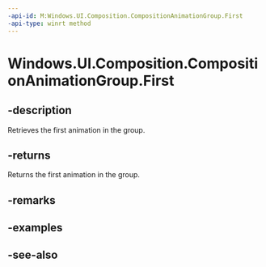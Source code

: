 ```yaml
---
-api-id: M:Windows.UI.Composition.CompositionAnimationGroup.First
-api-type: winrt method
---
```


<!-- Method syntax
public Windows.Foundation.Collections.IIterator<Windows.UI.Composition.CompositionAnimation> First()
-->

# Windows.UI.Composition.CompositionAnimationGroup.First

## -description
Retrieves the first animation in the group.



## -returns
Returns the first animation in the group.

## -remarks

## -examples

## -see-also
